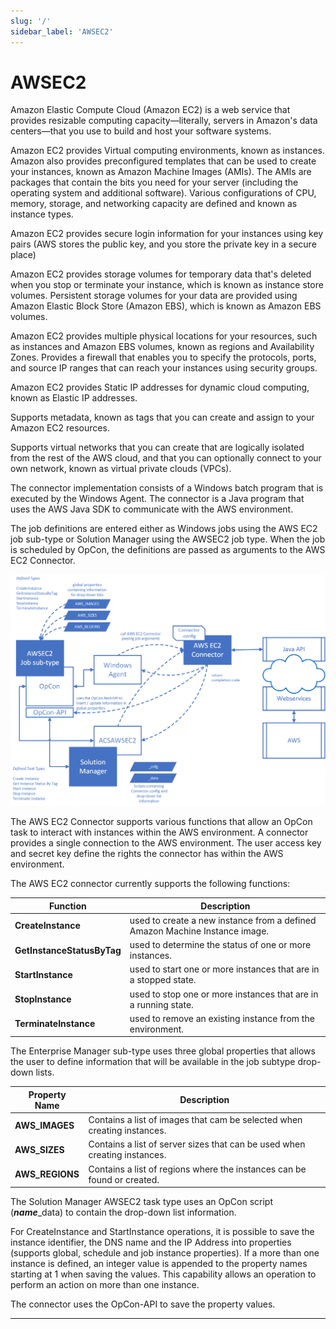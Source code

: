 ```yaml
---
slug: '/'
sidebar_label: 'AWSEC2'
---
```


# AWSEC2
Amazon Elastic Compute Cloud (Amazon EC2) is a web service that provides resizable computing capacity—literally, servers in Amazon's data centers—that you use to build and host your software systems.

Amazon EC2 provides Virtual computing environments, known as instances. Amazon also provides preconfigured templates that can be used to create your instances, known as Amazon Machine Images (AMIs). 
The AMIs are packages that contain the bits you need for your server (including the operating system and additional software). Various configurations of CPU, memory, storage, and networking capacity 
are defined and known as instance types.

Amazon EC2 provides secure login information for your instances using key pairs (AWS stores the public key, and you store the private key in a secure place)

Amazon EC2 provides storage volumes for temporary data that's deleted when you stop or terminate your instance, which is known as instance store volumes. Persistent storage volumes for your data are 
provided using Amazon Elastic Block Store (Amazon EBS), which is known as Amazon EBS volumes. 

Amazon EC2 provides multiple physical locations for your resources, such as instances and Amazon EBS volumes, known as regions and Availability Zones. Provides a firewall that enables you to specify 
the protocols, ports, and source IP ranges that can reach your instances using security groups.

Amazon EC2 provides Static IP addresses for dynamic cloud computing, known as Elastic IP addresses.

Supports metadata, known as tags that you can create and assign to your Amazon EC2 resources.

Supports virtual networks that you can create that are logically isolated from the rest of the AWS cloud, and that you can optionally connect to your own network, known as virtual private clouds (VPCs).

The connector implementation consists of a Windows batch program that is executed by the Windows Agent. The connector is a Java program that uses the AWS Java SDK to communicate with the AWS environment.
 
The job definitions are entered either as Windows jobs using the AWS EC2 job sub-type or Solution Manager using the AWSEC2 job type. When the job is scheduled by OpCon, the definitions are passed as arguments to the AWS EC2 Connector.

![AWS EC2 Component Overview](../static/img/awsec2-component-overview.png)

The AWS EC2 Connector supports various functions that allow an OpCon task to interact with instances within the AWS environment. A connector provides a single connection to the AWS environment. 
The user access key and secret key define the rights the connector has within the AWS environment. 

The AWS EC2 connector currently supports the following functions:

Function       | Description
-------------------------- | -----------
**CreateInstance**         | used to create a new instance from a defined Amazon Machine Instance image.
**GetInstanceStatusByTag** | used to determine the status of one or more instances.
**StartInstance**          | used to start one or more instances that are in a stopped state.
**StopInstance**           | used to stop one or more instances that are in a running state.
**TerminateInstance**      | used to remove an existing instance from the environment.

The Enterprise Manager sub-type uses three global properties that allows the user to define information that will be available in the job subtype drop-down lists.

Property Name       | Description
--------------- | -----------
**AWS_IMAGES**  | Contains a list of images that cam be selected when creating instances.
**AWS_SIZES**   | Contains a list of server sizes that can be used when creating instances.
**AWS_REGIONS**	| Contains a list of regions where the instances can be found or created.

The Solution Manager AWSEC2 task type uses an OpCon script (***name***_data) to contain the drop-down list information.

For CreateInstance and StartInstance operations, it is possible to save the instance identifier, the DNS name and the IP Address into properties (supports global, schedule and job instance properties). 
If a more than one instance is defined, an integer value is appended to the property names starting at 1 when saving the values. This capability allows an operation to perform an action on more than one instance.

The connector uses the OpCon-API to save the property values.

---